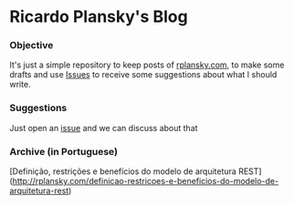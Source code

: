 # Ricardo Plansky's Blog

### Objective
It's just a simple repository to keep posts of [rplansky.com](http://rplansky.com),
to make some drafts and use
[Issues](https://www.github.com/rplansky/rplansky-blog-posts/issues) to receive
some suggestions about what I should write.

### Suggestions
Just open an [issue](https://www.github.com/rplansky/rplansky-blog-posts/issues)
and we can discuss about that

### Archive (in Portuguese)
[Definição, restrições e benefícios do modelo de arquitetura REST]
(http://rplansky.com/definicao-restricoes-e-beneficios-do-modelo-de-arquitetura-rest)
